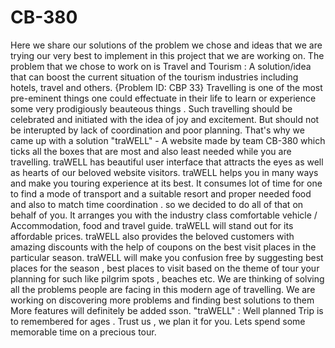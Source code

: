 # CB-380
Here we share our solutions of the problem we chose and ideas that we are trying our very best to implement in this project that we are working on.
The problem that we chose to work on is Travel and Tourism : A solution/idea that can boost the current situation of the tourism industries including hotels, travel and others. {Problem ID: CBP 33}
Travelling is one of the most pre-eminent things one could effectuate in their life to learn or experience some very prodigiously beauteous things .
Such travelling should be celebrated and initiated with the idea of joy and excitement.
But should not be interupted by lack of coordination and poor planning.
That's why we came up with a solution
"traWELL" - A website made by team CB-380 which ticks all the boxes that are most and also least needed while you are travelling.
traWELL has beautiful user interface that attracts the eyes as well as hearts of our beloved website visitors.
traWELL helps you in many ways and make you touring experience at its best.
It consumes lot of time for one to find a mode of transport and a suitable resort and proper needed food and also to match time coordination . 
so we decided to do all of that on behalf of you.
It arranges you with the industry class comfortable vehicle / Accommodation, food and travel guide.
traWELL will stand out for its affordable prices.
traWELL also provides the beloved customers with amazing discounts with the help of coupons on the best visit places in the particular season.
traWELL will make you confusion free by suggesting best places for the season , best places to visit based on the theme of tour your planning for such like pilgrim spots , beaches etc.
We are thinking of solving all the problems people are facing in this modern age of travelling.
We are working on discovering more problems and finding best solutions to them
More features will definitely be added sson.
"traWELL" : Well planned Trip is to remembered for ages . Trust us , we plan it for you. Lets spend some memorable time on a precious tour.

